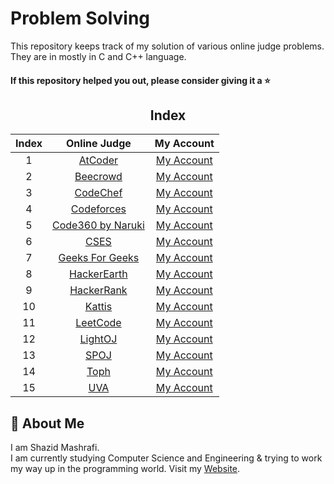 # Problem Solving

This repository keeps track of my solution of various online judge problems. They are in  mostly in C and C++ language.

#### If this repository helped you out, please consider giving it a :star:
<div align="center">

## Index 

|  Index  |  Online Judge  |  My Account  |
| :-----: | :------------: | :----------: |
| 1 | [AtCoder](https://github.com/ShazidMashrafi/AtCoder) | [My Account](https://atcoder.jp/users/shazidmashrafi)
| 2 | [Beecrowd](https://github.com/ShazidMashrafi/Beecrowd) | [My Account](https://judge.beecrowd.com/en/profile/790252)
| 3 | [CodeChef](https://github.com/ShazidMashrafi/CodeChef) | [My Account](https://www.codechef.com/users/shazidmashrafi)
| 4 | [Codeforces](https://github.com/ShazidMashrafi/Codeforces) | [My Account](https://codeforces.com/profile/ShazidMashrafi)
| 5 | [Code360 by Naruki](https://github.com/ShazidMashrafi/Code360) | [My Account](https://www.naukri.com/code360/profile/ShazidMashrafi)
| 6 | [CSES](https://github.com/ShazidMashrafi/CSES) | [My Account](https://cses.fi/user/238576)
| 7 | [Geeks For Geeks](https://github.com/ShazidMashrafi/GFG) | [My Account](https://www.geeksforgeeks.org/user/shazidmashrafi/)
| 8 | [HackerEarth](https://github.com/ShazidMashrafi/HackerEarth) | [My Account](https://www.hackerearth.com/@shazidmashrafi/)
| 9 | [HackerRank](https://github.com/ShazidMashrafi/HackerRank) | [My Account](https://www.hackerrank.com/profile/shazidmashrafi)
| 10 | [Kattis](https://github.com/ShazidMashrafi/Kattis) | [My Account](https://open.kattis.com/users/shazid-mashrafi)
| 11 | [LeetCode](https://github.com/ShazidMashrafi/LeetCode) | [My Account](https://leetcode.com/u/shazidmashrafi/)
| 12 | [LightOJ](https://github.com/ShazidMashrafi/LightOJhttps://github.com/ShazidMashrafi/LightOJ) | [My Account](https://lightoj.com/user/shazidmashrafi)
| 13 | [SPOJ](https://github.com/ShazidMashrafi/SPOJ) | [My Account](https://www.spoj.com/users/shazidmashrafi)
| 14 | [Toph](https://github.com/ShazidMashrafi/Toph) | [My Account](https://toph.co/u/ShazidMashrafi)
| 15 | [UVA](https://github.com/ShazidMashrafi/UVA) | [My Account](#)

</div>

## 🚀 About Me

I am Shazid Mashrafi.  
I am currently studying Computer Science and Engineering & trying to work my way up in the programming world.
Visit my [Website](https://shazidmashrafi.com).